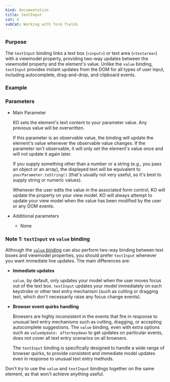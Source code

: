 ```yaml
---
kind: documentation
title: textInput
cat: 4
subCat: Working with form fields
---
```




### Purpose
The `textInput` binding links a text box (`<input>`) or text area (`<textarea>`) with a viewmodel property, providing two-way updates between the viewmodel property and the element's value. Unlike the `value` binding, `textInput` provides instant updates from the DOM for all types of user input, including autocomplete, drag-and-drop, and clipboard events.

### Example

<live-example params='id: "textinput-binding"'></live-example>

### Parameters

  * Main Parameter

    KO sets the element's text content to your parameter value. Any previous value will be overwritten.

    If this parameter is an observable value, the binding will update the element's value whenever the observable value changes. If the parameter isn't observable, it will only set the element's value once and will not update it again later.

    If you supply something other than a number or a string (e.g., you pass an object or an array), the displayed text will be equivalent to `yourParameter.toString()` (that's usually not very useful, so it's best to supply string or numeric values).

    Whenever the user edits the value in the associated form control, KO will update the property on your view model. KO will always attempt to update your view model when the value has been modified by the user or any DOM events.

  * Additional parameters

     * None


### Note 1: `textInput` vs `value` binding

Although the [`value` binding](#value-binding) can also perform two-way binding between text boxes and viewmodel properties, you should prefer `textInput` whenever you want immediate live updates. The main differences are:

  * **Immediate updates**

    `value`, by default, only updates your model when the user moves focus out of the text box. `textInput` updates your model immediately on each keystroke or other text entry mechanism (such as cutting or dragging text, which don't necessarily raise any focus change events).

  * **Browser event quirks handling**

    Browsers are highly inconsistent in the events that fire in response to unusual text entry mechanisms such as cutting, dragging, or accepting autocomplete suggestions. The `value` binding, even with extra options such as `valueUpdate: afterkeydown` to get updates on particular events, does not cover all text entry scenarios on all browsers.

    The `textInput` binding is specifically designed to handle a wide range of browser quirks, to provide consistent and immediate model updates even in response to unusual text entry methods.

Don't try to use the `value` and `textInput` bindings together on the same element, as that won't achieve anything useful.
